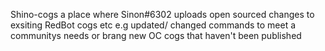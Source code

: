  Shino-cogs a place where Sinon#6302 uploads open sourced changes to exsiting RedBot cogs etc e.g updated/ changed commands to meet a communitys needs or brang new OC cogs that haven't been published

